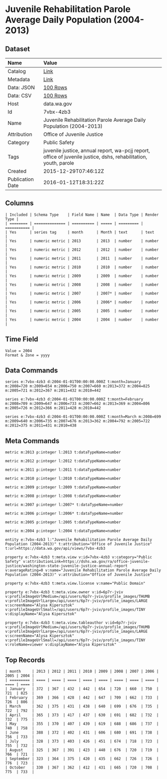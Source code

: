 # Juvenile Rehabilitation Parole Average Daily Population (2004-2013)

## Dataset

| Name | Value |
| :--- | :---- |
| Catalog | [Link](https://catalog.data.gov/dataset/juvenile-rehabilitation-parole-average-daily-population-2004-2013) |
| Metadata | [Link](https://data.wa.gov/api/views/7vbx-4zb3) |
| Data: JSON | [100 Rows](https://data.wa.gov/api/views/7vbx-4zb3/rows.json?max_rows=100) |
| Data: CSV | [100 Rows](https://data.wa.gov/api/views/7vbx-4zb3/rows.csv?max_rows=100) |
| Host | data.wa.gov |
| Id | 7vbx-4zb3 |
| Name | Juvenile Rehabilitation Parole Average Daily Population (2004-2013) |
| Attribution | Office of Juvenile Justice |
| Category | Public Safety |
| Tags | juvenile justice, annual report, wa-pcjj report, office of juvenile justice, dshs, rehabilitation, youth, parole |
| Created | 2015-12-29T07:46:12Z |
| Publication Date | 2016-01-12T18:31:22Z |

## Columns

```ls
| Included | Schema Type    | Field Name | Name  | Data Type | Render Type |
| ======== | ============== | ========== | ===== | ========= | =========== |
| Yes      | series tag     | month      | Month | text      | text        |
| Yes      | numeric metric | 2013       | 2013  | number    | number      |
| Yes      | numeric metric | 2012       | 2012  | number    | number      |
| Yes      | numeric metric | 2011       | 2011  | number    | number      |
| Yes      | numeric metric | 2010       | 2010  | number    | number      |
| Yes      | numeric metric | 2009       | 2009  | number    | number      |
| Yes      | numeric metric | 2008       | 2008  | number    | number      |
| Yes      | numeric metric | 2007       | 2007* | number    | number      |
| Yes      | numeric metric | 2006       | 2006* | number    | number      |
| Yes      | numeric metric | 2005       | 2005  | number    | number      |
| Yes      | numeric metric | 2004       | 2004  | number    | number      |
```

## Time Field

```ls
Value = 2004
Format & Zone = yyyy
```

## Data Commands

```ls
series e:7vbx-4zb3 d:2004-01-01T00:00:00.000Z t:month=January m:2008=720 m:2009=654 m:2006=750 m:2007=660 m:2013=372 m:2004=825 m:2005=721 m:2012=367 m:2011=432 m:2010=442

series e:7vbx-4zb3 d:2004-01-01T00:00:00.000Z t:month=February m:2008=709 m:2009=647 m:2006=733 m:2007=662 m:2013=369 m:2004=806 m:2005=726 m:2012=366 m:2011=428 m:2010=442

series e:7vbx-4zb3 d:2004-01-01T00:00:00.000Z t:month=March m:2008=699 m:2009=640 m:2006=735 m:2007=676 m:2013=362 m:2004=792 m:2005=722 m:2012=375 m:2011=431 m:2010=438
```

## Meta Commands

```ls
metric m:2013 p:integer l:2013 t:dataTypeName=number

metric m:2012 p:integer l:2012 t:dataTypeName=number

metric m:2011 p:integer l:2011 t:dataTypeName=number

metric m:2010 p:integer l:2010 t:dataTypeName=number

metric m:2009 p:integer l:2009 t:dataTypeName=number

metric m:2008 p:integer l:2008 t:dataTypeName=number

metric m:2007 p:integer l:2007* t:dataTypeName=number

metric m:2006 p:integer l:2006* t:dataTypeName=number

metric m:2005 p:integer l:2005 t:dataTypeName=number

metric m:2004 p:integer l:2004 t:dataTypeName=number

entity e:7vbx-4zb3 l:"Juvenile Rehabilitation Parole Average Daily Population (2004-2013)" t:attribution="Office of Juvenile Justice" t:url=https://data.wa.gov/api/views/7vbx-4zb3

property e:7vbx-4zb3 t:meta.view v:id=7vbx-4zb3 v:category="Public Safety" v:attributionLink=https://dshs.wa.gov/ra/office-juvenile-justice/washington-state-juvenile-justice-annual-report v:averageRating=0 v:name="Juvenile Rehabilitation Parole Average Daily Population (2004-2013)" v:attribution="Office of Juvenile Justice"

property e:7vbx-4zb3 t:meta.view.license v:name="Public Domain"

property e:7vbx-4zb3 t:meta.view.owner v:id=6p7r-jviv v:profileImageUrlMedium=/api/users/6p7r-jviv/profile_images/THUMB v:profileImageUrlLarge=/api/users/6p7r-jviv/profile_images/LARGE v:screenName="Alysa Kipersztok" v:profileImageUrlSmall=/api/users/6p7r-jviv/profile_images/TINY v:displayName="Alysa Kipersztok"

property e:7vbx-4zb3 t:meta.view.tableauthor v:id=6p7r-jviv v:profileImageUrlMedium=/api/users/6p7r-jviv/profile_images/THUMB v:profileImageUrlLarge=/api/users/6p7r-jviv/profile_images/LARGE v:screenName="Alysa Kipersztok" v:profileImageUrlSmall=/api/users/6p7r-jviv/profile_images/TINY v:roleName=viewer v:displayName="Alysa Kipersztok"
```

## Top Records

```ls
| month     | 2013 | 2012 | 2011 | 2010 | 2009 | 2008 | 2007 | 2006 | 2005 | 2004 | 
| ========= | ==== | ==== | ==== | ==== | ==== | ==== | ==== | ==== | ==== | ==== | 
| January   | 372  | 367  | 432  | 442  | 654  | 720  | 660  | 750  | 721  | 825  | 
| February  | 369  | 366  | 428  | 442  | 647  | 709  | 662  | 733  | 726  | 806  | 
| March     | 362  | 375  | 431  | 438  | 640  | 699  | 676  | 735  | 722  | 792  | 
| April     | 365  | 373  | 417  | 437  | 630  | 691  | 682  | 732  | 732  | 775  | 
| May       | 355  | 370  | 407  | 439  | 619  | 688  | 686  | 737  | 740  | 758  | 
| June      | 388  | 372  | 402  | 431  | 606  | 680  | 691  | 738  | 756  | 733  | 
| July      | 328  | 373  | 403  | 426  | 451  | 674  | 718  | 723  | 755  | 732  | 
| August    | 325  | 367  | 391  | 423  | 448  | 676  | 720  | 719  | 766  | 721  | 
| September | 323  | 364  | 375  | 420  | 435  | 662  | 726  | 726  | 776  | 723  | 
| October   | 330  | 367  | 362  | 412  | 431  | 665  | 720  | 708  | 775  | 733  | 
```